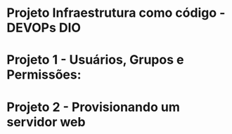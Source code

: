 # Projeto Infraestrutura como código - DEVOPs DIO

# Projeto 1 - Usuários, Grupos e Permissões:

# Projeto 2 - Provisionando um servidor web